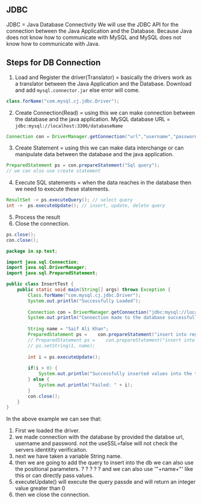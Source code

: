 
## JDBC

JDBC = Java Database Connectivity
We will use the JDBC API for the connection between the Java Application and the Database. Because Java does not know how to communicate with MySQL and MySQL does not know how to communicate with Java.

## Steps for DB Connection

1. Load and Register the driver(Translator)  = basically the drivers work as a translator between the Java Application and the Database. Download and add `mysql.connector.jar` else error will come.

```java
class.forName("com.mysql.cj.jdbc.Driver");
```

2. Create Connection(Read) = using this we can make connection between the database and the java application.                                                             MySQL database URL = `jdbc:mysql://localhost:3306/databaseName`

```java
Connection con = DriverManager.getConnection("url","username","password");
```

3. Create Statement = using this we can make data interchange or can manipulate data between the database and the java application.

```java
PreparedStatement ps = con.prepareStatement("Sql query");
// we can also use create statement
```

4. Execute SQL statements = when the data reaches in the database then we need to execute these statements.

```java
ResultSet -> ps.executeQuery(); // select query
int ->  ps.executeUpdate(); // insert, update, delete query
```

5.  Process the result
6. Close the connection. 

```java
ps.close();
con.close();
```

```java
package in.sp.test;

import java.sql.Connection;
import java.sql.DriverManager;
import java.sql.PreparedStatement;

public class InsertTest {
    public static void main(String[] args) throws Exception {
        Class.forName("com.mysql.cj.jdbc.Driver");
        System.out.println("Successfully Loaded");
        
        Connection con = DriverManager.getConnection("jdbc:mysql://localhost:3306/db?useSSL=false", "root", "2314");
        System.out.println("Connection made to the database successfully");
        
        String name = "Saif Ali Khan";
        PreparedStatement ps =    con.prepareStatement("insert into register values('"+name+"', 'saifalikhan@gmail.com', 'Saif', 'Male', 'Kanpur')");
        // PreparedStatement ps =    con.prepareStatement("insert into register values(?,?,?,?,?)");
        // ps.setString(1, name);
        
        int i = ps.executeUpdate();
        
        if(i > 0) {
            System.out.println("Successfully inserted values into the table: " + i);
        } else {
            System.out.println("Failed: " + i);
        }
        con.close();
    }
}
```

In the above example we can see that:
1. First we loaded the driver.
2. we made connection with the database by provided the databse url, username and password. not the useSSL=false will not check the servers identitity verificaiton.
3. next we have taken a variable String name.
4. then we are going to add the query to insert into the db we can also use the positional parameters. ? ? ? ? ? and we can also use '"+name+"' like this or can directly pass values.
5. executeUpdate() will execute the query passde and will return an integer value greater than 0
6. then we close the connection.